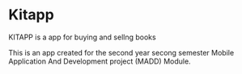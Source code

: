 # Kitapp

KITAPP is a app for buying and sellng books 

This is an app created for the second year secong semester 
Mobile Application And Development project  (MADD) Module.

